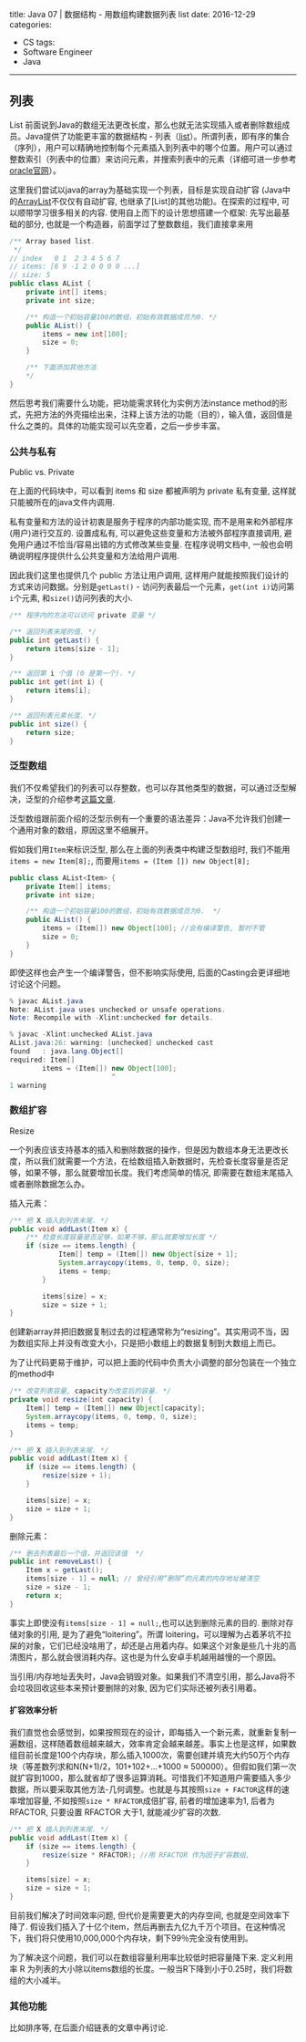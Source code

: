title: Java 07 | 数据结构 - 用数组构建数据列表 list
date: 2016-12-29
categories:
- CS
tags:
- Software Engineer
- Java
---
## 列表
List
前面说到Java的数组无法更改长度，那么也就无法实现插入或者删除数组成员。Java提供了功能更丰富的数据结构 - 列表（[list](https://docs.oracle.com/javase/8/docs/api/java/util/List.html)）。所谓列表，即有序的集合（序列），用户可以精确地控制每个元素插入到列表中的哪个位置。用户可以通过整数索引（列表中的位置）来访问元素，并搜索列表中的元素（详细可进一步参考[oracle官网](https://docs.oracle.com/javase/8/docs/api/java/util/List.html)）。
<!-- more -->
这里我们尝试以java的array为基础实现一个列表，目标是实现自动扩容 (Java中的[ArrayList](https://docs.oracle.com/javase/8/docs/api/java/util/ArrayList.html)不仅仅有自动扩容, 也继承了[List]的其他功能)。在探索的过程中, 可以顺带学习很多相关的内容.
使用自上而下的设计思想搭建一个框架:
先写出最基础的部分, 也就是一个构造器，前面学过了整数数组，我们直接拿来用
```java
/** Array based list.
 */
// index   0 1  2 3 4 5 6 7
// items: [6 9 -1 2 0 0 0 0 ...]
// size: 5
public class AList {
    private int[] items;
    private int size;

    /** 构造一个初始容量100的数组，初始有效数据成员为0. */
    public AList() {
        items = new int[100];
        size = 0;
    }

    /** 下面添加其他方法
    */
}
```

然后思考我们需要什么功能，把功能需求转化为实例方法instance method的形式，先把方法的外壳描绘出来，注释上该方法的功能（目的），输入值，返回值是什么之类的。具体的功能实现可以先空着，之后一步步丰富。

### 公共与私有
Public vs. Private

在上面的代码块中，可以看到 items 和 size 都被声明为 private 私有变量, 这样就只能被所在的java文件内调用.

私有变量和方法的设计初衷是服务于程序的内部功能实现, 而不是用来和外部程序(用户)进行交互的. 设置成私有, 可以避免这些变量和方法被外部程序直接调用, 避免用户通过不恰当/容易出错的方式修改某些变量. 在程序说明文档中, 一般也会明确说明程序提供什么公共变量和方法给用户调用.

因此我们这里也提供几个 public 方法让用户调用, 这样用户就能按照我们设计的方式来访问数据。分别是`getLast()` - 访问列表最后一个元素，`get(int i)`访问第`i`个元素, 和`size()`访问列表的大小.
```java
/** 程序内的方法可以访问 private 变量 */

/** 返回列表末尾的值. */
public int getLast() {
    return items[size - 1];
}

/** 返回第 i 个值 (0 是第一个). */
public int get(int i) {
    return items[i];
}

/** 返回列表元素长度. */
public int size() {
    return size;
}
```

### 泛型数组
我们不仅希望我们的列表可以存整数，也可以存其他类型的数据，可以通过泛型解决，泛型的介绍参考[这篇文章](/java-05-variable-types#通用数据类型).

泛型数组跟前面介绍的泛型示例有一个重要的语法差异：Java不允许我们创建一个通用对象的数组，原因这里不细展开。

假如我们用`Item`来标识泛型, 那么在上面的列表类中构建泛型数组时, 我们不能用`items = new Item[8];`, 而要用`items = (Item []) new Object[8];`
```java
public class AList<Item> {
    private Item[] items;
    private int size;

    /** 构造一个初始容量100的数组，初始有效数据成员为0.  */
    public AList() {
        items = (Item[]) new Object[100]; //会有编译警告, 暂时不管
        size = 0;
    }
}
```
即使这样也会产生一个编译警告，但不影响实际使用, 后面的Casting会更详细地讨论这个问题。
```java
% javac AList.java
Note: AList.java uses unchecked or unsafe operations.
Note: Recompile with -Xlint:unchecked for details.

% javac -Xlint:unchecked AList.java
AList.java:26: warning: [unchecked] unchecked cast
found   : java.lang.Object[]
required: Item[]
        items = (Item[]) new Object[100];
                         ^
1 warning
```

### 数组扩容
Resize

一个列表应该支持基本的插入和删除数据的操作，但是因为数组本身无法更改长度，所以我们就需要一个方法，在给数组插入新数据时，先检查长度容量是否足够，如果不够，那么就要增加长度。我们考虑简单的情况, 即需要在数组末尾插入或者删除数据怎么办。

插入元素：
```java
/** 把 X 插入到列表末尾. */
public void addLast(Item x) {
    /** 检查长度容量是否足够，如果不够，那么就要增加长度 */
    if (size == items.length) {
            Item[] temp = (Item[]) new Object[size + 1];
            System.arraycopy(items, 0, temp, 0, size);
            items = temp;
        }

        items[size] = x;
        size = size + 1;
}
```

创建新array并把旧数据复制过去的过程通常称为“resizing”。其实用词不当，因为数组实际上并没有改变大小，只是把小数组上的数据复制到大数组上而已。

为了让代码更易于维护，可以把上面的代码中负责大小调整的部分包装在一个独立的method中
```java
/** 改变列表容量, capacity为改变后的容量. */
private void resize(int capacity) {
    Item[] temp = (Item[]) new Object[capacity];
    System.arraycopy(items, 0, temp, 0, size);
    items = temp;
}

/** 把 X 插入到列表末尾. */
public void addLast(Item x) {
    if (size == items.length) {
        resize(size + 1);
    }

    items[size] = x;
    size = size + 1;
}
```

删除元素：
```java
/** 删去列表最后一个值，并返回该值  */
public int removeLast() {
    Item x = getLast();
    items[size - 1] = null; // 曾经引用“删除”的元素的内存地址被清空
    size = size - 1;
    return x;
}
```
事实上即使没有`items[size - 1] = null;`,也可以达到删除元素的目的.
删除对存储对象的引用, 是为了避免“loitering”。所谓 loitering，可以理解为占着茅坑不拉屎的对象，它们已经没啥用了，却还是占用着内存。如果这个对象是些几十兆的高清图片，那么就会很消耗内存。这也是为什么安卓手机越用越慢的一个原因。

当引用/内存地址丢失时，Java会销毁对象。如果我们不清空引用，那么Java将不会垃圾回收这些本来预计要删除的对象, 因为它们实际还被列表引用着。

#### 扩容效率分析
我们直觉也会感觉到，如果按照现在的设计，即每插入一个新元素，就重新复制一遍数组，这样随着数组越来越大，效率肯定会越来越差。事实上也是这样，如果数组目前长度是100个内存块，那么插入1000次，需要创建并填充大约50万个内存块（等差数列求和N(N+1)/2，101+102+...+1000 ≈ 500000）。但假如我们第一次就扩容到1000，那么就省却了很多运算消耗。可惜我们不知道用户需要插入多少数据，所以要采取其他方法-几何调整。也就是与其按照`size + FACTOR`这样的速率增加容量, 不如按照`size * RFACTOR`成倍扩容, 前者的增加速率为1, 后者为 RFACTOR, 只要设置 RFACTOR 大于1, 就能减少扩容的次数.
```java
/** 把 X 插入到列表末尾. */
public void addLast(Item x) {
    if (size == items.length) {
        resize(size * RFACTOR); //用 RFACTOR 作为因子扩容数组,
    }

    items[size] = x;
    size = size + 1;
}
```

目前我们解决了时间效率问题, 但代价是需要更大的内存空间, 也就是空间效率下降了. 假设我们插入了十亿个item，然后再删去九亿九千万个项目。在这种情况下，我们将只使用10,000,000个内存块，剩下99％完全没有使用到。

为了解决这个问题，我们可以在数组容量利用率比较低时把容量降下来. 定义利用率 R 为列表的大小除以items数组的长度。一般当R下降到小于0.25时，我们将数组的大小减半。

### 其他功能
比如排序等, 在后面介绍链表的文章中再讨论.

